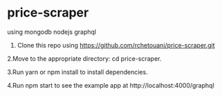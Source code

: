 # price-scraper
using mongodb nodejs graphql
1. Clone this repo using https://github.com/rchetouani/price-scraper.git

2.Move to the appropriate directory: cd price-scraper.

3.Run yarn or npm install to install dependencies.

4.Run npm start to see the example app at http://localhost:4000/graphql
